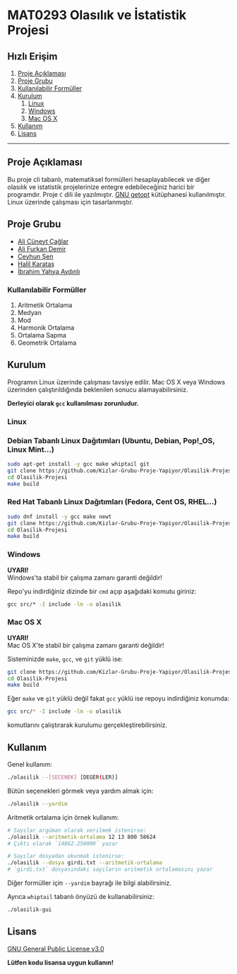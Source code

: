# MAT0293 Olasılık ve İstatistik Projesi

## Hızlı Erişim

1. [Proje Açıklaması](#proje-açıklaması)
2. [Proje Grubu](#proje-grubu)
3. [Kullanılabilir Formüller](#kullanılabilir-formüller)
4. [Kurulum](#kurulum)
	1. [Linux](#linux)
	2. [Windows](#windows)
	3. [Mac OS X](#mac-os-x)
1. [Kullanım](#kullanım)
1. [Lisans](#lisans)

---


## Proje Açıklaması

Bu proje cli tabanlı, matematiksel formülleri hesaplayabilecek ve diğer olasılık ve istatistik projelerinize entegre edebileceğiniz harici bir programdır. Proje `C` dili ile yazılmıştır. [GNU getopt](https://www.gnu.org/software/libc/manual/html_node/Getopt.html) kütüphanesi kullanılmıştır. Linux üzerinde çalışması için tasarlanmıştır.


## Proje Grubu

* [Ali Cüneyt Çağlar](https://github.com/CuneytCaglar)
* [Ali Furkan Demir](https://github.com/AliFurkanDemir)
* [Ceyhun Şen](https://github.com/ceyhunsen)
* [Halil Karataş](https://github.com/hll-krts)
* [İbrahim Yahya Aydınlı](https://github.com/ibrahimyahyaaydinli)


### Kullanılabilir Formüller

1. Aritmetik Ortalama
2. Medyan
3. Mod
4. Harmonik Ortalama
5. Ortalama Sapma
6. Geometrik Ortalama


## Kurulum

Programın Linux üzerinde çalışması tavsiye edilir. Mac OS X veya Windows üzerinden çalıştırıldığında beklenilen sonucu alamayabilirsiniz.  

**Derleyici olarak `gcc` kullanılması zorunludur.**

### Linux

### Debian Tabanlı Linux Dağıtımları (Ubuntu, Debian, Pop!_OS, Linux Mint...)

```bash
sudo apt-get install -y gcc make whiptail git
git clone https://github.com/Kizlar-Grubu-Proje-Yapiyor/Olasilik-Projesi.git
cd Olasilik-Projesi
make build
```

### Red Hat Tabanlı Linux Dağıtımları (Fedora, Cent OS, RHEL...)

```bash
sudo dnf install -y gcc make newt
git clone https://github.com/Kizlar-Grubu-Proje-Yapiyor/Olasilik-Projesi.git
cd Olasilik-Projesi
make build
```

### Windows

**UYARI!**  
Windows'ta stabil bir çalışma zamanı garanti değildir!

Repo'yu indirdiğiniz dizinde bir `cmd` açıp aşağıdaki komutu giriniz:

```cmd
gcc src/* -I include -lm -o olasilik
```

### Mac OS X

**UYARI!**  
Mac OS X'te stabil bir çalışma zamanı garanti değildir!  

Sisteminizde `make`, `gcc`, ve `git` yüklü ise:

```bash
git clone https://github.com/Kizlar-Grubu-Proje-Yapiyor/Olasilik-Projesi.git
cd Olasilik-Projesi
make build
```

Eğer `make` ve `git` yüklü değil fakat `gcc` yüklü ise repoyu indirdiğiniz konumda:

```bash
gcc src/* -I include -lm -o olasilik
```

komutlarını çalıştırarak kurulumu gerçekleştirebilirsiniz.


## Kullanım

Genel kullanım:

```bash
./olasilik --[SECENEK] [DEGER(LER)]
```

Bütün seçenekleri görmek veya yardım almak için:

```bash
./olasilik --yardim
```

Aritmetik ortalama için örnek kullanım:

```bash
# Sayılar argüman olarak verilmek istenirse:
./olasilik --aritmetik-ortalama 12 13 800 58624
# Çıktı olarak `14862.250000` yazar

# Sayılar dosyadan okunmak istenirse:
./olasilik --dosya girdi.txt --aritmetik-ortalama
# `girdi.txt` dosyasındaki sayıların aritmetik ortalamasını yazar
```

Diğer formüller için `--yardim` bayrağı ile bilgi alabilirsiniz.  

Ayrıca `whiptail` tabanlı önyüzü de kullanabilirsiniz:

```bash
./olasilik-gui
```


## Lisans

[GNU General Public License v3.0](LICENSE)  

**Lütfen kodu lisansa uygun kullanın!**
